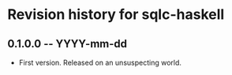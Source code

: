 # Revision history for sqlc-haskell

## 0.1.0.0 -- YYYY-mm-dd

* First version. Released on an unsuspecting world.
